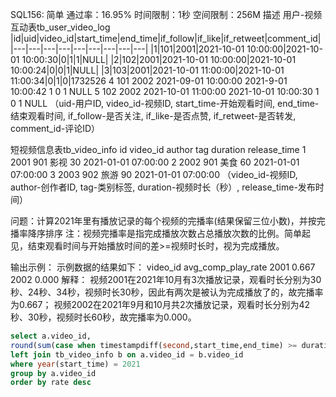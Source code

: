 SQL156:
简单  通过率：16.95%  时间限制：1秒  空间限制：256M
描述
用户-视频互动表tb_user_video_log
|id|uid|video_id|start_time|end_time|if_follow|if_like|if_retweet|comment_id|
|---|---|---|---|---|---|---|---|---|
|1|101|2001|2021-10-01 10:00:00|2021-10-01 10:00:30|0|1|1|NULL|
|2|102|2001|2021-10-01 10:00:00|2021-10-01 10:00:24|0|0|1|NULL|
|3|103|2001|2021-10-01 11:00:00|2021-10-01 11:00:34|0|1|0|1732526
4	101
2002
2021-09-01  10:00:00
2021-9-01  10:00:42
1	0	1	NULL
5	102
2002
2021-10-01  11:00:00
2021-10-01  10:00:30
1	0	1	NULL
（uid-用户ID, video_id-视频ID, start_time-开始观看时间, end_time-结束观看时间, if_follow-是否关注, if_like-是否点赞, if_retweet-是否转发, comment_id-评论ID）

短视频信息表tb_video_info
id	video_id	author	tag	duration	release_time
1	2001	901	影视	30	2021-01-01 07:00:00
2	2002	901
美食	60	2021-01-01 07:00:00
3	2003	902
旅游	90	2021-01-01 07:00:00
（video_id-视频ID, author-创作者ID, tag-类别标签, duration-视频时长（秒）, release_time-发布时间）

问题：计算2021年里有播放记录的每个视频的完播率(结果保留三位小数)，并按完播率降序排序
注：视频完播率是指完成播放次数占总播放次数的比例。简单起见，结束观看时间与开始播放时间的差>=视频时长时，视为完成播放。

输出示例：
示例数据的结果如下：
video_id	avg_comp_play_rate
2001	0.667
2002	0.000
解释：
视频2001在2021年10月有3次播放记录，观看时长分别为30秒、24秒、34秒，视频时长30秒，因此有两次是被认为完成播放了的，故完播率为0.667；
视频2002在2021年9月和10月共2次播放记录，观看时长分别为42秒、30秒，视频时长60秒，故完播率为0.000。

```sql
select a.video_id, 
round(sum(case when timestampdiff(second,start_time,end_time) >= duration then 1 else 0 end)/count(a.video_id),3) rate from tb_user_video_log a 
left join tb_video_info b on a.video_id = b.video_id
where year(start_time) = 2021
group by a.video_id
order by rate desc
```
